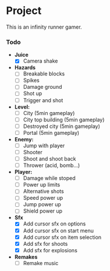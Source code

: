 # Project

This is an infinity runner gamer.

### Todo

- **Juice**
	- [x] Camera shake
- **Hazards**
	- [ ] Breakable blocks
	- [ ] Spikes
	- [ ] Damage ground
	- [ ] Shot up
	- [ ] Trigger and shot
- **Level:**
	- [ ] City (5min gameplay)
	- [ ] City top building (5min gameplay)
	- [ ] Destroyed city (5min gameplay)
	- [ ] Portal (5min gameplay)
- **Enemy:**
	- [ ] Jump with player
	- [ ] Shooter
	- [ ] Shoot and shoot back
	- [ ] Thrower (acid, bomb...)
- **Player:**
	- [ ] Damage while stoped
	- [ ] Power up limits
	- [ ] Alternative shots
	- [ ] Speed power up
	- [ ] Jump power up
	- [ ] Shield power up
- **Sfx**
	- [x] Add cursor sfx on options
	- [x] Add cursor sfx on start menu
	- [x] Add cursor sfx on item selection
	- [x] Add sfx for shoots
	- [x] Add sfx for explosions
- **Remakes**
	- [ ] Remake music
